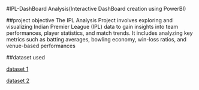 #IPL-DashBoard Analysis(Interactive DashBoard creation using PowerBI)

##project objective
The IPL Analysis Project involves exploring and visualizing Indian Premier League (IPL) data to gain insights into team performances, player statistics, and match trends. It includes analyzing key metrics such as batting averages, bowling economy, win-loss ratios, and venue-based performances

##dataset used

<a href="https://docs.google.com/spreadsheets/d/1Gk-vyRRAGTtKeM05LzhjTvWgbJZhdQnA/edit?usp=sharing&ouid=113092499772322892053&rtpof=true&sd=true"> dataset 1 </a>

<a href="https://docs.google.com/spreadsheets/d/1AY9gPUCSBvbjc_p2QU-JE8PSXvbr82a0/edit?usp=sharing&ouid=113092499772322892053&rtpof=true&sd=true"> dataset 2 </a>
